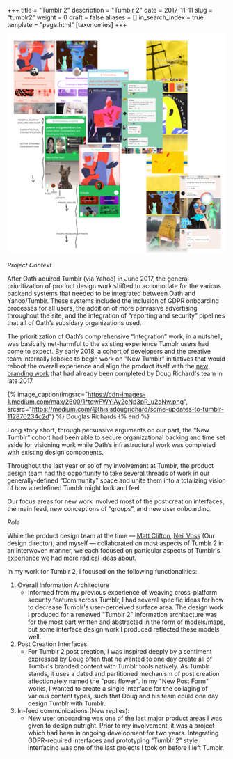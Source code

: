 +++
title = "Tumblr 2"
description = "Tumblr 2"
date = 2017-11-11
slug = "tumblr2"
weight = 0
draft = false
aliases = []
in_search_index = true
template = "page.html"
[taxonomies]
+++

![](1.png)

_Project Context_

After Oath aquired Tumblr (via Yahoo) in June 2017, the general prioritization of product design work shifted to accomodate for the various backend systems that needed to be integrated between Oath and Yahoo/Tumblr. These systems included the inclusion of GDPR onboarding processes for all users, the addition of more pervasive advertising throughout the site, and the integration of “reporting and security” pipelines that all of Oath’s subsidary organizations used.

The prioritization of Oath’s comprehensive “integration” work, in a nutshell, was basically net-harmful to the existing experience Tumblr users had come to expect. By early 2018, a cohort of developers and the creative team internally lobbied to begin work on "New Tumblr" initiatives that would reboot the overall experience and align the product itself with the [new branding work](https://medium.com/@thisisdougrichard/some-updates-to-tumblr-112876234c2d) that had already been completed by Doug Richard's team in late 2017.

{% image_caption(imgsrc="https://cdn-images-1.medium.com/max/2600/1*tqwFWYiAy2eNp3pR_u2oNw.png", srcsrc="https://medium.com/@thisisdougrichard/some-updates-to-tumblr-112876234c2d") %}
Douglas Richards
{% end %}

Long story short, through persuasive arguments on our part, the “New Tumblr” cohort had been able to secure organizational backing and time set aside for visioning work while Oath’s infrastructural work was completed with existing design components.

Throughout the last year or so of my involvement at Tumblr, the product design team had the opportunity to take several threads of work in our generally-defined “Community” space and unite them into a totalizing vision of how a redefined Tumblr might look and feel.

Our focus areas for new work involved most of the post creation interfaces, the main feed, new conceptions of “groups”, and new user onboarding.

_Role_

While the product design team at the time — [Matt Clifton](https://twitter.com/mttclftn), [Neil Voss](https://twitter.com/neilvoss) (Our design director), and myself — collaborated on most aspects of Tumblr 2 in an interwoven manner, we each focused on particular aspects of Tumblr's experience we had more radical ideas about.

In my work for Tumblr 2, I focused on the following functionalities:

1. Overall Information Architecture
   - Informed from my previous experience of weaving cross-platform security features across Tumblr, I had several specific ideas for how to decrease Tumblr's user-perceived surface area. The design work I produced for a renewed "Tumblr 2" information architecture was for the most part written and abstracted in the form of models/maps, but some interface design work I produced reflected these models well.
2. Post Creation Interfaces
   - For Tumblr 2 post creation, I was inspired deeply by a sentiment expressed by Doug often that he wanted to one day create all of Tumblr's branded content with Tumblr tools natively. As Tumblr stands, it uses a dated and partitioned mechanism of post creation affectionately named the "post flower". In my "New Post Form" works, I wanted to create a single interface for the collaging of various content types, such that Doug and his team could one day design Tumblr with Tumblr.
3. In-feed communications (New replies):
   - New user onboarding was one of the last major product areas I was given to design outright. Prior to my involvement, it was a project which had been in ongoing development for two years. Integrating GDPR-required interfaces and prototyping "Tumblr 2" style interfacing was one of the last projects I took on before I left Tumblr.
